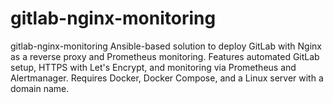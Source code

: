 # gitlab-nginx-monitoring
gitlab-nginx-monitoring Ansible-based solution to deploy GitLab with Nginx as a reverse proxy and Prometheus monitoring. Features automated GitLab setup, HTTPS with Let's Encrypt, and monitoring via Prometheus and Alertmanager. Requires Docker, Docker Compose, and a Linux server with a domain name.
